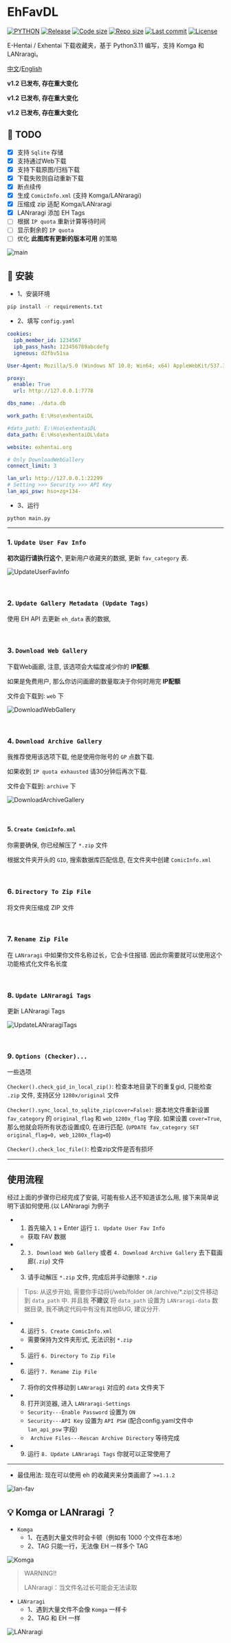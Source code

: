 # EhFavDL

[![PYTHON](https://img.shields.io/badge/Python-3.11-orange.svg)](https://www.python.org/)
[![Release](https://img.shields.io/github/v/release/eezd/EhFavDL)](https://github.com/eezd/EhFavDL/releases)
[![Code size](https://img.shields.io/github/languages/code-size/eezd/EhFavDL?color=blueviolet)](https://github.com/eezd/EhFavDL)
[![Repo size](https://img.shields.io/github/repo-size/eezd/EhFavDL?color=eb56fd)](https://github.com/eezd/EhFavDL)
[![Last commit](https://img.shields.io/github/last-commit/eezd/EhFavDL/main)](https://github.com/eezd/EhFavDL/commits/main)
[![License](https://img.shields.io/badge/license-MIT-yellowgreen.svg)](LICENSE)

E-Hentai / Exhentai 下载收藏夹，基于 Python3.11 编写，支持 Komga 和 LANraragi。

[中文](README.md)/[English](README-EN.md)

**v1.2 已发布, 存在重大变化**

**v1.2 已发布, 存在重大变化**

**v1.2 已发布, 存在重大变化**

## 📌 TODO

- [x] 支持 `Sqlite` 存储
- [x] 支持通过Web下载
- [x] 支持下载原图/归档下载
- [x] 下载失败则自动重新下载
- [x] 断点续传
- [x] 生成 `ComicInfo.xml` (支持 Komga/LANraragi)
- [x] 压缩成 zip 适配 Komga/LANraragi
- [x] LANraragi 添加 EH Tags
- [ ] 根据 `IP quota` 重新计算等待时间
- [ ] 显示剩余的 `IP quota`
- [ ] 优化 **此图库有更新的版本可用** 的策略

![main](/img/main.png)

## 🔨 安装

- 1、安装环境

```bash
pip install -r requirements.txt
```

- 2、填写 `config.yaml`

```yaml
cookies:
  ipb_member_id: 1234567
  ipb_pass_hash: 123456789abcdefg
  igneous: d2fbv51sa

User-Agent: Mozilla/5.0 (Windows NT 10.0; Win64; x64) AppleWebKit/537.36 (KHTML, like Gecko) Chrome/112.0.0.0 Safari/537.36

proxy:
  enable: True
  url: http://127.0.0.1:7778

dbs_name: ./data.db

work_path: E:\Hso\exhentaiDL

#data_path: E:\Hso\exhentaiDL
data_path: E:\Hso\exhentaiDL\data

website: exhentai.org

# Only DownloadWebGallery
connect_limit: 3

lan_url: http://127.0.0.1:22299
# Setting >>> Security >>> API Key
lan_api_psw: hso+zg+134-
```

- 3、运行

```shell
python main.py
```

****

### 1. `Update User Fav Info`

**初次运行请执行这个**, 更新用户收藏夹的数据, 更新 `fav_category` 表.

![UpdateUserFavInfo](/img/UpdateUserFavInfo.png)

<br/>

### 2. `Update Gallery Metadata (Update Tags)`

使用 EH API 去更新 `eh_data` 表的数据,

<br/>

### 3. `Download Web Gallery`

下载Web画廊, 注意, 该选项会大幅度减少你的 **IP配额**.

如果是免费用户, 那么你访问画廊的数量取决于你何时用完 **IP配额**

文件会下载到: `web` 下

![DownloadWebGallery](/img/DownloadWebGallery.png)

<br/>

### 4. `Download Archive Gallery`

我推荐使用该选项下载, 他是使用你账号的 `GP` 点数下载.

如果收到 `IP quota exhausted` 请30分钟后再次下载.

文件会下载到: `archive` 下

![DownloadArchiveGallery](/img/DownloadArchiveGallery.png)

<br/>

#### 5. `Create ComicInfo.xml`

你需要确保, 你已经解压了 `*.zip` 文件

根据文件夹开头的 `GID`, 搜索数据库匹配信息, 在文件夹中创建 `ComicInfo.xml`

<br/>

### 6. `Directory To Zip File`

将文件夹压缩成 ZIP 文件

<br/>

### 7. `Rename Zip File`

在 `LANraragi` 中如果你文件名称过长，它会卡住报错. 因此你需要就可以使用这个功能格式化文件名长度

<br/>

### 8. `Update LANraragi Tags`

更新 LANraragi Tags

![UpdateLANraragiTags](/img/UpdateLANraragiTags.png)

<br/>

### 9. `Options (Checker)...`

一些选项

`Checker().check_gid_in_local_zip()`: 检查本地目录下的重复gid, 只能检查 `.zip` 文件, 支持区分 `1280x/original` 文件

`Checker().sync_local_to_sqlite_zip(cover=False)`: 据本地文件重新设置 `fav_category` 的 `original_flag`
和 `web_1280x_flag` 字段. 如果设置 `cover=True`, 那么他就会将所有状态设置成0,
在进行匹配. (`UPDATE fav_category SET original_flag=0, web_1280x_flag=0`)

`Checker().check_loc_file()`: 检查zip文件是否有损坏


****

## 使用流程

经过上面的步骤你已经完成了安装, 可能有些人还不知道该怎么用, 接下来简单说明下该如何使用.(以 LANraragi 为例子

-
    1) 首先输入 `1` + Enter 运行 `1. Update User Fav Info`

    - 获取 FAV 数据

-
    2) `3. Download Web Gallery` 或者 `4. Download Archive Gallery` 去下载画廊(`.zip`) 文件

-
    3) 请手动解压 `*.zip` 文件, 完成后并手动删除 `*.zip`

> Tips: 从这步开始, 需要你手动将(/web/folder `OR` /archive/*.zip)文件移动到 `data_path` 中.
> 并且我 **不建议** 将 `data_path` 设置为 `LANraragi-data` 数据目录, 我不确定代码中有没有其他BUG, 建议分开.

-
    4) 运行 `5. Create ComicInfo.xml`

    - 需要保持为文件夹形式, 无法识别 `*.zip`

-
    5) 运行 `6. Directory To Zip File`

-
    6) 运行 `7. Rename Zip File`

-
    7) 将你的文件移动到 `LANraragi` 对应的 `data` 文件夹下

-
    8) 打开浏览器, 进入 `LANraragi-Settings`

    - `Security---Enable Password` 设置为 `ON`
    - `Security---API Key` 设置为 `API PSW` (配合config.yaml文件中 `lan_api_psw` 字段)
    - ` Archive Files---Rescan Archive Directory` 等待完成

-
    9) 运行 `8. Update LANraragi Tags` 你就可以正常使用了

****

- 最佳用法: 现在可以使用 eh 的收藏夹来分类画廊了 `>=1.1.2`

![lan-fav](/img/lan-fav.png)

## 💡 Komga or LANraragi ？

- `Komga`
    - 1、在遇到大量文件时会卡顿（例如有 1000 个文件在本地）
    - 2、TAG 只能一行，无法像 EH 一样多个 TAG

![Komga](/img/Komga.png)

> WARNING!!
>
> LANraragi：当文件名过长可能会无法读取

- `LANraragi`
    - 1、遇到大量文件不会像 `Komga` 一样卡
    - 2、TAG 和 EH 一样

![LANraragi](/img/LANraragi.png)
